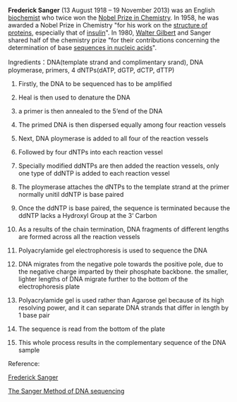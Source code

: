 **Frederick Sanger** (13 August 1918 – 19 November 2013) was an English [biochemist](https://en.wikipedia.org/wiki/Biochemist) who twice won the [Nobel Prize in Chemistry](https://en.wikipedia.org/wiki/Nobel_Prize_in_Chemistry). In 1958, he was awarded a Nobel Prize in Chemistry "for his work on the [structure of proteins](https://en.wikipedia.org/wiki/Protein_structure), especially that of [insulin](https://en.wikipedia.org/wiki/Insulin)". In 1980, [Walter Gilbert](https://en.wikipedia.org/wiki/Walter_Gilbert) and Sanger shared half of the chemistry prize "for their contributions concerning the determination of base [sequences in nucleic acids](https://en.wikipedia.org/wiki/DNA_sequencing)".



Ingredients：DNA(template strand and complimentary srand), DNA ploymerase, primers, 4 dNTPs(dATP, dGTP, dCTP, dTTP)

1. Firstly, the DNA to be sequenced has to be amplified

3. Heal is then used to denature the DNA
4. a primer is then annealed to the 5‘end of the DNA
5. The primed DNA is then dispersed equally among four reaction vessels
6. Next, DNA ploymerase is added to all four of the reaction vessels

7. Followed by four dNTPs into each reaction vessel 
8. Specially modified ddNTPs are then added the reaction vessels, only one type of ddNTP is added to each reaction vessel
9. The ploymerase attaches the dNTPs to the template strand at the primer normally unitil ddNTP is base paired
10. Once the ddNTP is base paired, the sequence is terminated because the ddNTP lacks a Hydroxyl Group at the 3‘ Carbon
11. As a results of the chain termination, DNA fragments of different lengths are formed across all the reaction vessels
12. Polyacrylamide gel electrophoresis is used to sequence the DNA  
13. DNA migrates from the negative pole towards the positive pole, due to the negative charge imparted by their phosphate backbone. the smaller, lighter lengths of DNA migrate further to the bottom of the electrophoresis plate
14. Polyacrylamide gel is used rather than Agarose gel because of its high resolving power, and it can separate DNA strands that differ in length by 1 base pair
15. The sequence is read from the bottom of the plate
16. This whole process results in the complementary sequence of the DNA sample





















Reference:

[Frederick Sanger](https://en.wikipedia.org/wiki/Frederick_Sanger)

[The Sanger Method of DNA sequencing](https://www.youtube.com/watch?v=FvHRio1yyhQ)